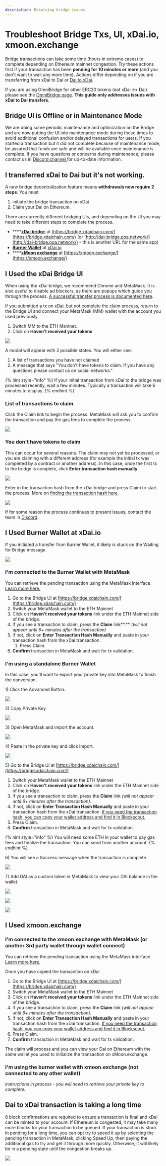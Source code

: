```yaml
---
description: Resolving bridge issues
---
```


# Troubleshoot Bridge Txs, UI, xDai.io, xmoon.exchange

Bridge transactions can take some time \(hours in extreme cases\) to complete depending on Ethereum mainnet congestion.  Try these actions first if your transaction has been **pending for 10 minutes or more** \(and you don't want to wait any more time\). Actions differ depending on if you are transferring from xDai to Dai or [Dai to xDai](troubleshooting.md#dai-to-xdai-transaction-is-taking-a-long-time).

If you are using OmniBridge for other ERC20 tokens \(not xDai &lt;-&gt; Dai\) please see the [OmniBridge page](../omnibridge.md). **This guide only addresses issues with xDai to Dai transfers.**

## Bridge UI is Offline or in Maintenance Mode

We are doing some periodic maintenance and optimization on the Bridge and are now putting the UI into maintenance mode during these times to avoid additional confusion and/or delayed transactions for users. If you started a transaction but it did not complete because of maintenance mode, be assured that funds are safe and will be available once maintenance is complete. If you have questions or concerns during maintenance, please contact us in [Discord channel ](https://discord.gg/mPJ9zkq)for up-to-date information.

## I transferred xDai to Dai but it's not working.

A new bridge decentralization feature means **withdrawals now require 2 steps**. You must 

1. initiate the bridge transaction on xDai
2. Claim your Dai on Ethereum. 

There are currently different bridging UIs, and depending on the UI you may need to take different steps to complete the process.

* \*\*\*\*[**xDai bridg**e](troubleshooting.md#i-used-the-xdai-bridge-ui) at [https://bridge.xdaichain.com/](https://bridge.xdaichain.com/) \(or [http://dai-bridge.poa.network/](http://dai-bridge.poa.network/) - this is another URL for the same app\)
* [**Burner Wallet**](troubleshooting.md#i-used-burner-wallet-at-xdai-io) at [xDai.io](https://xdai.io)
* \*\*\*\*[**xMoon exchange**](troubleshooting.md#i-used-xmoon-exchange) at [https://xmoon.exchange/](https://xmoon.exchange/)

## I Used the xDai Bridge UI

When using the xDai bridge, we recommend Chrome and MetaMask. It is also useful to disable ad blockers, as there are popups which guide you through the process.  [A successful transfer process is documented here](moving-xdai-to-dai.md).  

If you submitted a tx on xDai, but not complete the claim process, return to the Bridge Ui and connect your MetaMask \(MM\) wallet with the account you used previously. 

1. Switch MM to the ETH Mainnet.
2. Click on **Haven't received your tokens**

![](../../.gitbook/assets/eth1.jpg)

A modal will appear with 2 possible states. You will either see:

1. A list of transactions you have not claimed
2. A message that says "You don't have tokens to claim. If you have any questions please contact us on social networks."

{% hint style="info" %}
If your initial transaction from xDai to the bridge was processed recently, wait a few minutes. Typically a transaction will take 6 minutes to display. 
{% endhint %}

### List of transactions to claim

Click the Claim link to begin the process. MetaMask will ask you to confirm the transaction and pay the gas fees to complete the process.

![](../../.gitbook/assets/claim11%20%281%29.jpg)

### You don't have tokens to claim

This can occur for several reasons. The claim may not yet be processed, or you are claiming with a different address \(for example the initial tx was completed by a contract or another address\). In this case, once the first tx to the bridge is complete, click **Enter transaction hash manually**.

![](../../.gitbook/assets/claim12.jpg)

Enter in the transaction hash from the xDai bridge and press Claim to start the process. More on [finding the transaction hash here.](find-a-transaction-hash.md)

![](../../.gitbook/assets/claim13.jpg)

If for some reason the process continues to present issues, contact the team in [Discord](https://discord.gg/mPJ9zkq).

## I Used **Burner Wallet** at xDai.io

If you initiated a transfer from Burner Wallet, it likely is stuck on the Waiting for Bridge message.

![](../../.gitbook/assets/b1.jpg)

### I'm connected to the Burner Wallet with MetaMask

You can retrieve the pending transaction using the MetaMask interface. [Learn more here.](find-a-transaction-hash.md#find-transaction-hash-in-metamask)

1. Go to the Bridge UI at [https://bridge.xdaichain.com/](https://bridge.xdaichain.com/)
2. Switch your MetaMask wallet to the ETH Mainnet
3. Click on **Haven't received your tokens** link under the ETH Mainnet side of the bridge.
4. If you see a transaction to claim, press the **Claim** link**.** _\(will not appear until 6+ minutes after the transaction\)_
5. If not, click on **Enter Transaction Hash Manually** and paste in your transaction hash from the xDai transaction.
   1. Press Claim.
6. **Confirm** transaction in MetaMask and wait for tx validation.

### I'm using a standalone Burner Wallet

In this case, you'll want to export your private key into MetaMask to finish the conversion.

1\) Click the Advanced Button.

![](../../.gitbook/assets/a1.jpg)

2\)  Copy Private Key.

![](../../.gitbook/assets/a2.jpg)

3\) Open MetaMask and import the account.

![](../../.gitbook/assets/a3.jpg)

4\) Paste in the private key and click Import.

 

![](../../.gitbook/assets/a4.jpg)

5\) Go to the Bridge UI at [https://bridge.xdaichain.com/](https://bridge.xdaichain.com/)

1. Switch your MetaMask wallet to the ETH Mainnet
2. Click on **Haven't received your tokens** link under the ETH Mainnet side of the bridge.
3. If you see a transaction to claim, press the **Claim** link _\(will not appear until 6+ minutes after the transaction\)._
4. If not, click on **Enter Transaction Hash Manually** and paste in your transaction hash from the xDai transaction. [If you need the transaction hash, you can copy your wallet address and find it in Blockscout.](find-a-transaction-hash.md)
5. Press Claim.
6. **Confirm** transaction in MetaMask and wait for tx validation.

{% hint style="info" %}
You will need some ETH in your wallet to pay gas fees and finalize the transaction. You can send from another account.
{% endhint %}

 

6\)  You will see a Success message when the transaction is complete.

![](../../.gitbook/assets/a9.jpg)

7\) Add DAI as a custom token in MetaMask to view your DAI balance in the wallet.

![](../../.gitbook/assets/a10%20%281%29.jpg)

![](../../.gitbook/assets/a11%20%281%29.jpg)

![](../../.gitbook/assets/a12.jpg)

##  I Used **xmoon.exchange**

### I'm connected to the xmoon.exchange with MetaMask \(or another 3rd party wallet through wallet connect\)

You can retrieve the pending transaction using the MetaMask interface. [Learn more here.](find-a-transaction-hash.md#find-transaction-hash-in-metamask)

Once you have copied the transaction on xDai

1.  Go to the Bridge UI at [https://bridge.xdaichain.com/](https://bridge.xdaichain.com/)
   1. Switch your MetaMask wallet to the ETH Mainnet
   2. Click on **Haven't received your tokens** link under the ETH Mainnet side of the bridge.
   3. If you see a transaction to claim, press the **Claim** link _\(will not appear until 6+ minutes after the transaction\)._
   4. If not, click on **Enter Transaction Hash Manually** and paste in your transaction hash from the xDai transaction. [If you need the transaction hash, you can copy your wallet address and find it in Blockscout.](find-a-transaction-hash.md)
   5. Press Claim.
   6. **Confirm** transaction in MetaMask and wait for tx validation.

The claim will process and you can view your Dai on Ethereum with the same wallet you used to initialize the transaction on xMoon.exchange.

### I'm using the burner wallet with xmoon.exchange \(not connected to any other wallet\)

_instructions in process - you will need to retrieve your private key to complete._

## Dai to xDai transaction is taking a long time

8 block confirmations are required to ensure a transaction is final and xDai can be minted to your account. If Ethereum is congested, it may take many more blocks for your transaction to be queued. If your transaction is stuck in pending for a long time, you can opt try to speed it up by selecting the pending transaction in MetaMask, clicking Speed Up, then paying the additional gas to try and get it through more quickly. Otherwise, it will likely be in a pending state until the congestion breaks up.

![](../../.gitbook/assets/speedup.jpg)









